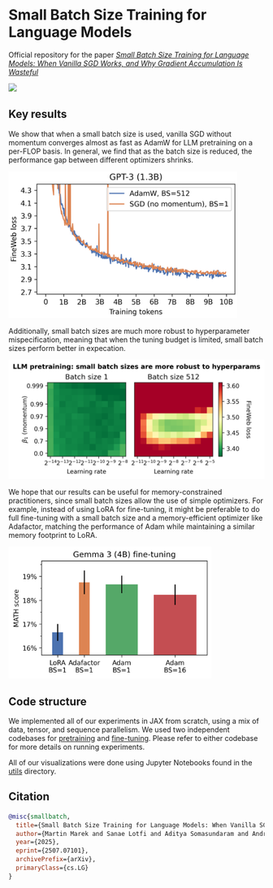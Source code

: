 # Small Batch Size Training for Language Models

Official repository for the paper *[Small Batch Size Training for Language Models: When Vanilla SGD Works, and Why Gradient Accumulation Is Wasteful](https://arxiv.org/abs/2507.07101)*

[![](https://img.shields.io/badge/arXiv-2507.07101-b31b1b.svg)](https://arxiv.org/abs/2507.07101)

## Key results

We show that when a small batch size is used, vanilla SGD without momentum converges almost as fast as AdamW for LLM pretraining on a per-FLOP basis. In general, we find that as the batch size is reduced, the performance gap between different optimizers shrinks.

<img src="https://github.com/martin-marek/batch-size/blob/main/plots/gpt3xl_sgd.png" width="450">

Additionally, small batch sizes are much more robust to hyperparameter mispecification, meaning that when the tuning budget is limited, small batch sizes perform better in expecation.

<img src="https://github.com/martin-marek/batch-size/blob/main/plots/adam_2d.png" width="650">

We hope that our results can be useful for memory-constrained practitioners, since small batch sizes allow the use of simple optimizers. For example, instead of using LoRA for fine-tuning, it might be preferable to do full fine-tuning with a small batch size and a memory-efficient optimizer like Adafactor, matching the performance of Adam while maintaining a similar memory footprint to LoRA.

<img src="https://github.com/martin-marek/batch-size/blob/main/plots/finetune_bar.png" width="400">

## Code structure

We implemented all of our experiments in JAX from scratch, using a mix of data, tensor, and sequence parallelism. We used two independent codebases for [pretraining](pretraining) and [fine-tuning](finetuning). Please refer to either codebase for more details on running experiments.

All of our visualizations were done using Jupyter Notebooks found in the [utils](utils) directory.

## Citation

```bibtex
@misc{smallbatch,
  title={Small Batch Size Training for Language Models: When Vanilla SGD Works, and Why Gradient Accumulation Is Wasteful}, 
  author={Martin Marek and Sanae Lotfi and Aditya Somasundaram and Andrew Gordon Wilson and Micah Goldblum},
  year={2025},
  eprint={2507.07101},
  archivePrefix={arXiv},
  primaryClass={cs.LG}
}
```
